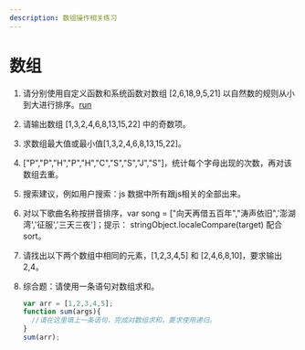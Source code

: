 ```yaml
---
description: 数组操作相关练习
---
```


# 数组

1. 请分别使用自定义函数和系统函数对数组 [2,6,18,9,5,21]  以自然数的规则从小到大进行排序。[run](https://jsbin.com/yufezub/edit?html,js,console)<br/>

2. 请输出数组 [1,3,2,4,6,8,13,15,22] 中的奇数项。<br/>

3. 求数组最大值或最小值[1,3,2,4,6,8,13,15,22]。<br/>

4. ["P","P","H","P","H","C","S","S","J","S"]，统计每个字母出现的次数，再对该数组去重。<br/>

5. 搜索建议，例如用户搜索：js 数据中所有跟js相关的全部出来。<br/>

6. 对以下歌曲名称按拼音排序，var song = ["向天再借五百年","涛声依旧",'澎湖湾','征服','三天三夜']；提示： stringObject.localeCompare(target) 配合sort。<br/>

7. 请找出以下两个数组中相同的元素，[1,2,3,4,5] 和 [2,4,6,8,10]，要求输出 2,4。<br/>

8. 综合题：请使用一条语句对数组求和。

   ```js
   var arr = [1,2,3,4,5];
   function sum(args){	
     //请在这里填上一条语句，完成对数组求和，要求使用递归。
   }
   sum(arr); 
   ```

   

     